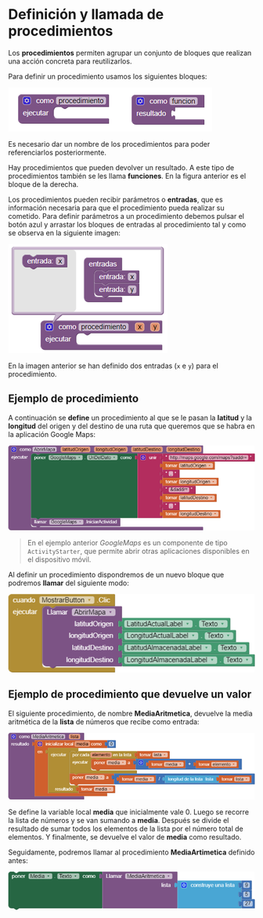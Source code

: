 # Definición y llamada de procedimientos

Los **procedimientos** permiten agrupar un conjunto de bloques que realizan una acción concreta para reutilizarlos. 

Para definir un procedimiento usamos los siguientes bloques:

![Procedimientos y funciones](images/definicion-y-llamada-de-procedimientos-01.png)

Es necesario dar un nombre de los procedimientos para poder referenciarlos posteriormente.

Hay procedimientos que pueden devolver un resultado. A este tipo de procedimientos también se les llama **funciones**. En la figura anterior es el bloque de la derecha.

Los procedimientos pueden recibir parámetros o **entradas**, que es información necesaria para que el procedimiento pueda realizar su cometido. Para definir parámetros a un procedimiento debemos pulsar el botón azul y arrastar los bloques de entradas al procedimiento tal y como se observa en la siguiente imagen:

![Entradas de procedimientos](images/definicion-y-llamada-de-procedimientos-02.png)

En la imagen anterior se han definido dos entradas (`x` e `y`) para el procedimiento.

## Ejemplo de procedimiento

A continuación se **define** un procedimiento al que se le pasan la **latitud** y la **longitud** del origen y del destino de una ruta que queremos que se habra en la aplicación Google Maps:

![Definir un procedimiento](images/definicion-y-llamada-de-procedimientos-03.png)

> En el ejemplo anterior *GoogleMaps* es un componente de tipo `ActivityStarter`, que permite abrir otras aplicaciones disponibles en el dispositivo móvil.

Al definir un procedimiento dispondremos de un nuevo bloque que podremos **llamar** del siguiente modo:

![Entradas de procedimientos](images/definicion-y-llamada-de-procedimientos-04.png)

## Ejemplo de procedimiento que devuelve un valor

El siguiente procedimiento, de nombre **MediaAritmetica**, devuelve la media aritmética de la **lista** de números que recibe como entrada:

![Procedimiento que devuelve un valor](images/definicion-y-llamada-de-procedimientos-05.png)

Se define la variable local **media** que inicialmente vale 0. Luego se recorre la lista de números y se van sumando a **media**. Después se divide el resultado de sumar todos los elementos de la lista por el número total de elementos. Y finalmente, se devuelve el valor de **media** como resultado.

Seguidamente, podremos llamar al procedimiento **MediaArtimetica** definido antes:

![Procedimiento que devuelve un valor](images/definicion-y-llamada-de-procedimientos-06.png)